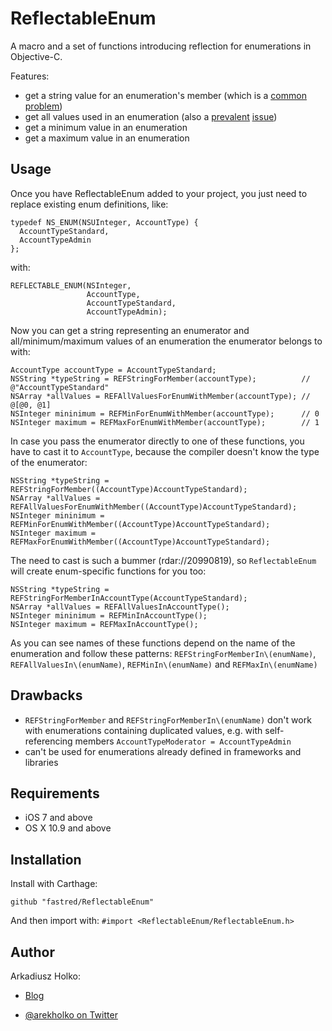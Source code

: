# ReflectableEnum

A macro and a set of functions introducing reflection for enumerations in Objective-C.

Features:

- get a string value for an enumeration's member (which is a [<u>common</u>][1] [<u>problem</u>][2])
- get all values used in an enumeration (also a [<u>prevalent</u>][3] [<u>issue</u>][4])
- get a minimum value in an enumeration
- get a maximum value in an enumeration

## Usage

Once you have ReflectableEnum added to your project, you just need to replace existing enum definitions, like:

```obj-c
typedef NS_ENUM(NSUInteger, AccountType) {
  AccountTypeStandard,
  AccountTypeAdmin
};
```

with:

```obj-c
REFLECTABLE_ENUM(NSInteger,
                 AccountType,
                 AccountTypeStandard,
                 AccountTypeAdmin);
```

Now you can get a string representing an enumerator and all/minimum/maximum values of an enumeration the enumerator belongs to with:

```obj-c
AccountType accountType = AccountTypeStandard;
NSString *typeString = REFStringForMember(accountType);          // @"AccountTypeStandard"
NSArray *allValues = REFAllValuesForEnumWithMember(accountType); // @[@0, @1]
NSInteger mininimum = REFMinForEnumWithMember(accountType);      // 0
NSInteger maximum = REFMaxForEnumWithMember(accountType);        // 1
```

In case you pass the enumerator directly to one of these functions, you have to cast it to `AccountType`, because the compiler doesn't know the type of the enumerator:

```obj-c
NSString *typeString = REFStringForMember((AccountType)AccountTypeStandard);
NSArray *allValues = REFAllValuesForEnumWithMember((AccountType)AccountTypeStandard);
NSInteger mininimum = REFMinForEnumWithMember((AccountType)AccountTypeStandard);
NSInteger maximum = REFMaxForEnumWithMember((AccountType)AccountTypeStandard);
```

The need to cast is such a bummer (rdar://20990819), so `ReflectableEnum` will create enum-specific functions for you too:

```obj-c
NSString *typeString = REFStringForMemberInAccountType(AccountTypeStandard);
NSArray *allValues = REFAllValuesInAccountType();
NSInteger mininimum = REFMinInAccountType();
NSInteger maximum = REFMaxInAccountType();
```

As you can see names of these functions depend on the name of the enumeration and follow these patterns: `REFStringForMemberIn\(enumName)`, `REFAllValuesIn\(enumName)`, `REFMinIn\(enumName)` and `REFMaxIn\(enumName)` 

## Drawbacks

- `REFStringForMember` and `REFStringForMemberIn\(enumName)` don't work with enumerations containing duplicated values, e.g. with self-referencing members `AccountTypeModerator = AccountTypeAdmin`
- can't be used for enumerations already defined in frameworks and libraries

## Requirements

 * iOS 7 and above
 * OS X 10.9 and above

## Installation

Install with Carthage:

    github "fastred/ReflectableEnum"

And then import with: `#import <ReflectableEnum/ReflectableEnum.h>`

## Author

Arkadiusz Holko:

* [Blog](http://holko.pl/)
* [@arekholko on Twitter](https://twitter.com/arekholko)

  [1]:http://stackoverflow.com/questions/6331762/enum-values-to-nsstring-ios
  [2]:http://stackoverflow.com/questions/1094984/convert-objective-c-typedef-to-its-string-equivalent
  [3]:http://stackoverflow.com/questions/6910127/iteration-over-enum-in-objective-c
  [4]:http://stackoverflow.com/questions/1662719/looping-through-enum-values
